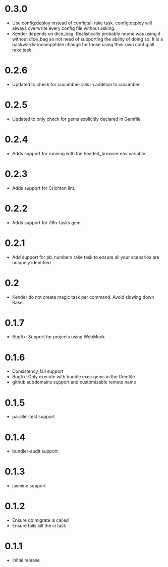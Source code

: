 # 0.3.0
* Use config:deploy instead of config:all rake task.
  config:deploy will always overwrite every config file without asking.
* Kender depends on dice_bag. Realistically probably noone was using it
  without dice_bag so not need of supporting the ability of doing so.
  It is a backwards-incompatible change for those using their own
config:all rake task.

# 0.2.6
* Updated to check for cucumber-rails in addition to cucumber

# 0.2.5
* Updated to only check for gems explicitly declared in Gemfile

# 0.2.4
* Adds support for running with the headed_browser env variable

# 0.2.3
* Adds support for Crichton lint.

# 0.2.2
* Adds support for i18n-tasks gem.

# 0.2.1
* Add support for pb_numbers rake task to ensure all your scenarios are uniquely identified

# 0.2
* Kender do not create magic task per command. Avoid slowing down Rake.

# 0.1.7
* Bugfix: Support for projects using WebMock

# 0.1.6
* Consistency_fail support
* Bugfix: Only execute with bundle exec gems in the Gemfile
* github subdomains support and customizable remote name

# 0.1.5
* parallel-test support

# 0.1.4
* bundler-audit support

# 0.1.3
* jasmine support

# 0.1.2
* Ensure db:migrate is called
* Ensure fails kill the ci task

# 0.1.1
* Initial release
